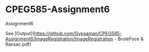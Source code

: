# CPEG585-Assignment6
Assignment6

See [Output](https://github.com/Gypsaman/CPEG585-Assignment6/ImageRegistration/ImageRegistration - BruteFoce & Ransac.pdf)
      
